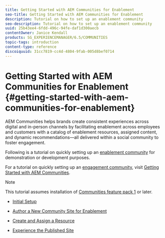 ```yaml
---
title: Getting Started with AEM Communities for Enablement
seo-title: Getting Started with AEM Communities for Enablement
description: Tutorial on how to set up an enablement community
seo-description: Tutorial on how to set up an enablement community
uuid: 25b43ee4-6fdd-496c-94fe-daf1d300aecb
contentOwner: Janice Kendall
products: SG_EXPERIENCEMANAGER/6.5/COMMUNITIES
topic-tags: introduction
content-type: reference
discoiquuid: 31cc7819-cc4d-4804-9fab-005d8bef0714
---
```


# Getting Started with AEM Communities for Enablement  {#getting-started-with-aem-communities-for-enablement}

AEM Communities helps brands create consistent experiences across digital and in-person channels by facilitating enablement across employees and customers with a catalog of enablement resources, assigned content, and dynamic recommendations—all delivered within a social community to foster engagement.

Following is a tutorial on quickly setting up an [enablement community](overview.md#enablement-community) for demonstration or development purposes.

For a tutorial on quickly setting up an [engagement community](overview.md#engagement-community), visit [Getting Started with AEM Communities](getting-started.md).

>[!NOTE]
>
>This tutorial assumes installation of [Communities feature pack 1](deploy-communities.md#latestfeaturepack) or later.

* [Initial Setup](enablement-setup.md)

* [Author a New Community Site for Enablement](enablement-create-site.md)

* [Create and Assign a Resource](resource.md)

* [Experience the Published Site](enablement-published-site.md)

